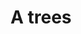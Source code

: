---
pid: MX221
title: A trees
location_transcription: Malcolm
zipcode: 
outside_phl: 
neighborhood: 
age: '9'
age_range: 6-13
instagram: 
image_file_name: MX_221.jpg
proposal_transcription: 
topic: Unknown
topic_summary: '0'
type: Tree
keywords_other: 
credit: Nysiah Wilson
image_labels: |-
  apple tree
  a tree
twitter: 
facebook: 
permalink: "/monuments/mx221/"
layout: item-page
---